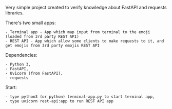 Very simple project created to verify knowledge about FastAPI and requests libraries.

There's two small apps:
    
    - Terminal app - App which map input from terminal to the emoji (loaded from 3rd party REST API)
    - REST API - App which allow some clients to make requests to it, and get emojis from 3rd party emojis REST API
    
Dependencies:

    - Python 3,
    - FastAPI,
    - Uvicorn (from FastAPI),
    - requests
    
Start:

    - type python3 (or python) terminal-app.py to start terminal app,
    - type uvicorn rest-api:app to run REST API app